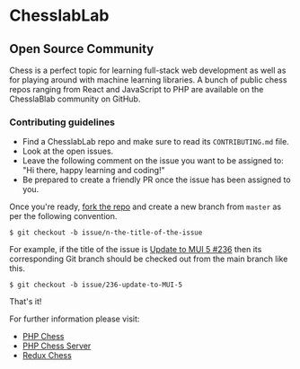 # ChesslabLab
## Open Source Community

Chess is a perfect topic for learning full-stack web development as well as for playing around with machine learning libraries. A bunch of public chess repos ranging from React and JavaScript to PHP are available on the ChesslaBlab community on GitHub.

### Contributing guidelines

- Find a ChesslabLab repo and make sure to read its `CONTRIBUTING.md` file.
- Look at the open issues.
- Leave the following comment on the issue you want to be assigned to: "Hi there, happy learning and coding!"
- Be prepared to create a friendly PR once the issue has been assigned to you.

Once you're ready, [fork the repo](https://docs.github.com/es/get-started/quickstart/fork-a-repo) and create a new branch from `master` as per the following convention.

```text
$ git checkout -b issue/n-the-title-of-the-issue
```

For example, if the title of the issue is [Update to MUI 5 #236](https://github.com/chesslablab/redux-chess/issues/236) then its corresponding Git branch should be checked out from the main branch like this.

```text
$ git checkout -b issue/236-update-to-MUI-5
```

That's it!

For further information please visit:

- [PHP Chess](https://github.com/chesslablab/php-chess)
- [PHP Chess Server](https://github.com/chesslablab/chess-server)
- [Redux Chess](https://github.com/chesslablab/redux-chess)
